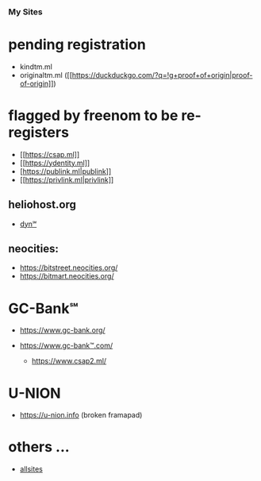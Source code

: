 ### My Sites


# pending registration

 * kindtm.ml
 * originaltm.ml ([[https://duckduckgo.com/?q=!g+proof+of+origin|proof-of-origin]])

# flagged by freenom to be re-registers
 * [[https://csap.ml]]
 * [[https://ydentity.ml]]
 * [https://publink.ml|publink]]
 * [[https://privlink.ml|privlink]]

## heliohost.org 
 * [dyn℠](https://dynsm.ml)

## neocities:
 - https://bitstreet.neocities.org/
 - https://bitmart.neocities.org/

# GC-Bank℠

 - https://www.gc-bank.org/

 - https://www.gc-bank™.com/
   - https://www.csap2.ml/

# U-NION

 - https://u-nion.info (broken framapad)

# others ...
 - [allsites](allsites)
